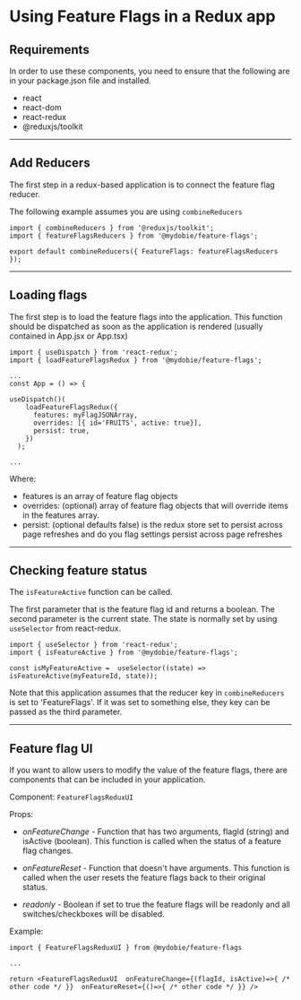# Using Feature Flags in a Redux app

## Requirements

In order to use these components, you need to ensure that the following are in your package.json file and installed.

- react
- react-dom
- react-redux
- @reduxjs/toolkit

---

## Add Reducers

The first step in a redux-based application is to connect the feature flag reducer.

The following example assumes you are using `combineReducers`

```
import { combineReducers } from '@reduxjs/toolkit';
import { featureFlagsReducers } from '@mydobie/feature-flags';

export default combineReducers({ FeatureFlags: featureFlagsReducers });

```

---

## Loading flags

The first step is to load the feature flags into the application. This function should be dispatched as soon as the application is rendered (usually contained in App.jsx or App.tsx)

```
import { useDispatch } from 'react-redux';
import { loadFeatureFlagsRedux } from '@mydobie/feature-flags';

...
const App = () => {

useDispatch()(
    loadFeatureFlagsRedux({
      features: myFlagJSONArray,
      overrides: [{ id='FRUITS', active: true}],
      persist: true,
    })
  );

...

```

Where:

- features is an array of feature flag objects
- overrides: (optional) array of feature flag objects that will override items in the features array.
- persist: (optional defaults false) is the redux store set to persist across page refreshes and do you flag settings persist across page refreshes

---

## Checking feature status

The `isFeatureActive` function can be called.

The first parameter that is the feature flag id and returns a boolean.
The second parameter is the current state. The state is normally set by using `useSelector` from react-redux.

```
import { useSelector } from 'react-redux';
import { isFeatureActive } from '@mydobie/feature-flags';

const isMyFeatureActive =  useSelector((state) => isFeatureActive(myFeatureId, state));

```

Note that this application assumes that the reducer key in `combineReducers` is set to 'FeatureFlags'. If it was set to something else, they key can be passed as the third parameter.

---

## Feature flag UI

If you want to allow users to modify the value of the feature flags, there are components that can be included in your application.

Component: `FeatureFlagsReduxUI`

Props:

- _onFeatureChange_ - Function that has two arguments, flagId (string) and isActive (boolean). This function is called when the status of a feature flag changes.

- _onFeatureReset_ - Function that doesn't have arguments. This function is called when the user resets the feature flags back to their original status.

- _readonly_ - Boolean if set to true the feature flags will be readonly and all switches/checkboxes will be disabled.

Example:

```
import { FeatureFlagsReduxUI } from @mydobie/feature-flags

...

return <FeatureFlagsReduxUI  onFeatureChange={(flagId, isActive)=>{ /* other code */ }}  onFeatureReset={()=>{ /* other code */ }} />

```
